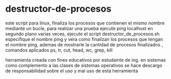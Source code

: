 # destructor-de-procesos
este script para linux, finaliza los procesos que contienen el mismo nombre mediante un bucle, para realizar una prueba ejecute ping localhost en segundo plano varias veces, ejecute el script destructor_de_procesos.sh especifique el nombre ping y vera como finalizan los procesos que tengan el nombre ping, ademas de mostrarle la cantidad de procesos finalizados , comandos aplicados ps, tr, cut, head, wc, grep, kill

herramienta creada con fines educativos por estudainte de ing. en sistemas como complemento a las clases de sistemas operativos
se hace descargo de responsabilidad sobre el uso y mal uso de esta herramienta
